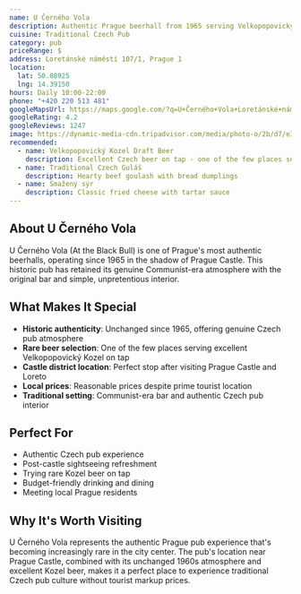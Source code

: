 ```yaml
---
name: U Černého Vola
description: Authentic Prague beerhall from 1965 serving Velkopopovický Kozel beer near Prague Castle
cuisine: Traditional Czech Pub
category: pub
priceRange: $
address: Loretánské náměstí 107/1, Prague 1
location:
  lat: 50.08925
  lng: 14.39150
hours: Daily 10:00-22:00
phone: "+420 220 513 481"
googleMapsUrl: https://maps.google.com/?q=U+Černého+Vola+Loretánské+náměstí+Prague
googleRating: 4.2
googleReviews: 1247
image: https://dynamic-media-cdn.tripadvisor.com/media/photo-o/2b/d7/e3/ba/great-pub.jpg?w=900&h=500&s=1
recommended:
  - name: Velkopopovický Kozel Draft Beer
    description: Excellent Czech beer on tap - one of the few places serving this brand
  - name: Traditional Czech Guláš
    description: Hearty beef goulash with bread dumplings
  - name: Smažený sýr
    description: Classic fried cheese with tartar sauce
---
```


## About U Černého Vola

U Černého Vola (At the Black Bull) is one of Prague's most authentic beerhalls, operating since 1965 in the shadow of Prague Castle. This historic pub has retained its genuine Communist-era atmosphere with the original bar and simple, unpretentious interior.

## What Makes It Special

- **Historic authenticity**: Unchanged since 1965, offering genuine Czech pub atmosphere
- **Rare beer selection**: One of the few places serving excellent Velkopopovický Kozel on tap
- **Castle district location**: Perfect stop after visiting Prague Castle and Loreto
- **Local prices**: Reasonable prices despite prime tourist location
- **Traditional setting**: Communist-era bar and authentic Czech pub interior

## Perfect For

- Authentic Czech pub experience
- Post-castle sightseeing refreshment
- Trying rare Kozel beer on tap
- Budget-friendly drinking and dining
- Meeting local Prague residents

## Why It's Worth Visiting

U Černého Vola represents the authentic Prague pub experience that's becoming increasingly rare in the city center. The pub's location near Prague Castle, combined with its unchanged 1960s atmosphere and excellent Kozel beer, makes it a perfect place to experience traditional Czech pub culture without tourist markup prices.